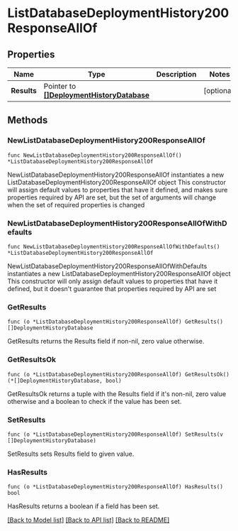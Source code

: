 # ListDatabaseDeploymentHistory200ResponseAllOf

## Properties

Name | Type | Description | Notes
------------ | ------------- | ------------- | -------------
**Results** | Pointer to [**[]DeploymentHistoryDatabase**](DeploymentHistoryDatabase.md) |  | [optional] 

## Methods

### NewListDatabaseDeploymentHistory200ResponseAllOf

`func NewListDatabaseDeploymentHistory200ResponseAllOf() *ListDatabaseDeploymentHistory200ResponseAllOf`

NewListDatabaseDeploymentHistory200ResponseAllOf instantiates a new ListDatabaseDeploymentHistory200ResponseAllOf object
This constructor will assign default values to properties that have it defined,
and makes sure properties required by API are set, but the set of arguments
will change when the set of required properties is changed

### NewListDatabaseDeploymentHistory200ResponseAllOfWithDefaults

`func NewListDatabaseDeploymentHistory200ResponseAllOfWithDefaults() *ListDatabaseDeploymentHistory200ResponseAllOf`

NewListDatabaseDeploymentHistory200ResponseAllOfWithDefaults instantiates a new ListDatabaseDeploymentHistory200ResponseAllOf object
This constructor will only assign default values to properties that have it defined,
but it doesn't guarantee that properties required by API are set

### GetResults

`func (o *ListDatabaseDeploymentHistory200ResponseAllOf) GetResults() []DeploymentHistoryDatabase`

GetResults returns the Results field if non-nil, zero value otherwise.

### GetResultsOk

`func (o *ListDatabaseDeploymentHistory200ResponseAllOf) GetResultsOk() (*[]DeploymentHistoryDatabase, bool)`

GetResultsOk returns a tuple with the Results field if it's non-nil, zero value otherwise
and a boolean to check if the value has been set.

### SetResults

`func (o *ListDatabaseDeploymentHistory200ResponseAllOf) SetResults(v []DeploymentHistoryDatabase)`

SetResults sets Results field to given value.

### HasResults

`func (o *ListDatabaseDeploymentHistory200ResponseAllOf) HasResults() bool`

HasResults returns a boolean if a field has been set.


[[Back to Model list]](../README.md#documentation-for-models) [[Back to API list]](../README.md#documentation-for-api-endpoints) [[Back to README]](../README.md)


